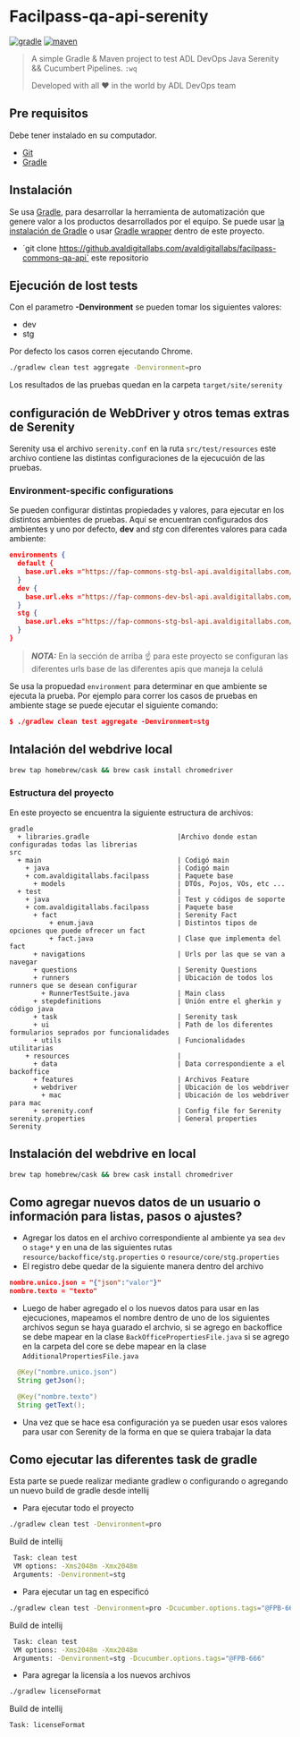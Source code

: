 # Facilpass-qa-api-serenity

[![gradle](https://img.shields.io/badge/gradle-v4.9.X-yellow.svg)](https://gradle.org/install/)
[![maven](https://img.shields.io/badge/maven-v3.6.X-red.svg)](https://maven.apache.org/)


>A simple Gradle & Maven project to test ADL DevOps Java Serenity &&  Cucumbert  Pipelines. `:wq`
>
>Developed with all :heart: in the world by ADL DevOps team

## Pre requisitos

Debe tener instalado en su computador.

* [Git](http://git-scm.com/)
* [Gradle](https://gradle.org)


## Instalación

Se usa [Gradle](http://www.gradle.org), para desarrollar la herramienta de automatización que genere valor a los productos desarrollados por el equipo. 
Se puede usar [la instalación de  Gradle](http://www.gradle.org/installation) o usar [Gradle wrapper](http://www.gradle.org/docs/current/userguide/gradle_wrapper.html) dentro de este proyecto.

* ´git clone https://github.avaldigitallabs.com/avaldigitallabs/facilpass-commons-qa-api` este repositorio

##  Ejecución de lost tests

Con el parametro **-Denvironment** se pueden tomar los siguientes valores: 

   * dev
   * stg
   
Por defecto los casos corren ejecutando Chrome.

```bash
./gradlew clean test aggregate -Denvironment=pro
```

Los resultados de las pruebas quedan en la carpeta `target/site/serenity`

##  configuración  de WebDriver  y otros temas  extras de Serenity 
Serenity usa el archivo `serenity.conf` en la ruta `src/test/resources` este archivo contiene las distintas configuraciones de la ejecucuión de las pruebas.  

### Environment-specific configurations
Se pueden configurar distintas propiedades y valores, para ejecutar en los distintos ambientes de pruebas. Aquí se encuentran configurados dos ambientes y uno por defecto, __dev__ and _stg_ con diferentes valores para cada ambiente:
```json
environments {
  default {
    base.url.eks ="https://fap-commons-stg-bsl-api.avaldigitallabs.com/"
  }
  dev {
    base.url.eks ="https://fap-commons-dev-bsl-api.avaldigitallabs.com/"
  }
  stg {
    base.url.eks ="https://fap-commons-stg-bsl-api.avaldigitallabs.com/"
  }
}
```
> **_NOTA:_** En la sección de arriba :point_up: para este proyecto se configuran las diferentes urls base de las diferentes apis que maneja la celulá
  
Se usa la propuedad `environment` para determinar en que ambiente se ejecuta la prueba. Por ejemplo para correr los casos de pruebas en ambiente stage se puede ejecutar el siguiente comando:
```json
$ ./gradlew clean test aggregate -Denvironment=stg
```

## Intalación del webdrive local
```bash
brew tap homebrew/cask && brew cask install chromedriver
```

### Estructura del proyecto
En este proyecto se encuentra la siguiente estructura de archivos:
```Gherkin
gradle
  + libraries.gradle                      |Archivo donde estan configuradas todas las librerias
src
  + main                                  | Codigó main
    + java                                | Codigó main
    + com.avaldigitallabs.facilpass       | Paquete base
      + models                            | DTOs, Pojos, VOs, etc ...
  + test                                  |
    + java                                | Test y códigos de soporte
    + com.avaldigitallabs.facilpass       | Paquete base
      + fact                              | Serenity Fact
          + enum.java                     | Distintos tipos de opciones que puede ofrecer un fact
          + fact.java                     | Clase que implementa del fact
      + navigations                       | Urls por las que se van a navegar
      + questions                         | Serenity Questions
      + runners                           | Ubicación de todos los runners que se desean configurar
        + RunnerTestSuite.java            | Main class
      + stepdefinitions                   | Unión entre el gherkin y código java
      + task                              | Serenity task
      + ui                                | Path de los diferentes formularios seprados por funcionalidades
      + utils                             | Funcionalidades utilitarias
    + resources                           |
      + data                              | Data correspondiente a el backoffice
      + features                          | Archivos Feature
      + webdriver                         | Ubicación de los webdriver
        + mac                             | Ubicación de los webdriver para mac
      + serenity.conf                     | Config file for Serenity
serenity.properties                       | General properties Serenity
```


## Instalación del  webdrive en local

```bash
brew tap homebrew/cask && brew cask install chromedriver

```

## Como agregar nuevos datos de un usuario o información para listas, pasos o ajustes?

* Agregar los datos en el archivo correspondiente al ambiente ya sea `dev` o `stage*` y en una de las siguientes rutas `resource/backoffice/stg.properties` o `resource/core/stg.properties` 
* El registro debe quedar de la siguiente manera dentro del archivo
```json
nombre.unico.json = "{"json":"valor"}"
nombre.texto = "texto"
```
* Luego de haber agregado el o los nuevos datos para usar en las ejecuciones, mapeamos el nombre dentro de uno de los siguientes archivos segun se haya guarado el archvio, si se agrego en backoffice se debe mapear en la clase `BackOfficePropertiesFile.java` si se agrego en la carpeta del core se debe mapear en la clase `AdditionalPropertiesFile.java` 
```java
  @Key("nombre.unico.json")
  String getJson();

  @Key("nombre.texto")
  String getText();  
```
* Una vez que se hace esa configuración ya se pueden usar esos valores para usar con Serenity de la forma en que se quiera trabajar la data

## Como ejecutar las diferentes task de gradle

Esta parte se puede realizar mediante gradlew o configurando o agregando un nuevo build de gradle desde intellij

* Para ejecutar todo el proyecto

```bash
./gradlew clean test -Denvironment=pro
```
Build de intellij
```bash
 Task: clean test
 VM options: -Xms2048m -Xmx2048m    
 Arguments: -Denvironment=stg
```

* Para ejecutar un tag en especificó

```bash
./gradlew clean test -Denvironment=pro -Dcucumber.options.tags="@FPB-666"
```
Build de intellij
```bash
 Task: clean test
 VM options: -Xms2048m -Xmx2048m    
 Arguments: -Denvironment=stg -Dcucumber.options.tags="@FPB-666"
```

* Para agregar la licensía a los nuevos archivos

```bash
./gradlew licenseFormat
```
Build de intellij
```bash
Task: licenseFormat
```
